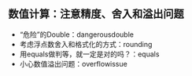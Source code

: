 ## 数值计算：注意精度、舍入和溢出问题
- “危险”的Double：dangerousdouble
- 考虑浮点数舍入和格式化的方式：rounding
- 用equals做判等，就一定是对的吗？：equals
- 小心数值溢出问题：overflowissue

